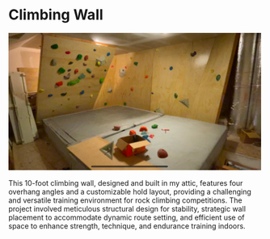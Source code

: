 # Climbing Wall
<img src="https://raw.githubusercontent.com/zgreenberg02/ClimbingWall/master/Images/ClimbingWall.jpg" alt="Climbing Wall" width="500">

This 10-foot climbing wall, designed and built in my attic, features four overhang angles and a customizable hold layout, providing a challenging and versatile training environment for rock climbing competitions. The project involved meticulous structural design for stability, strategic wall placement to accommodate dynamic route setting, and efficient use of space to enhance strength, technique, and endurance training indoors.

<br />
